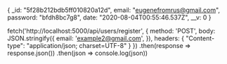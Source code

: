 {
    _id: "5f28b212bdb5ff010820a12d",
    email: "eugenefromrus@gmail.com",
    password: "bfdh8bc7g8",
    date: "2020-08-04T00:55:46.537Z",
    __v: 0
}

fetch('http://localhost:5000/api/users/register', {
    method: 'POST',
    body: JSON.stringify({
      email: 'example2@gmail.com',
    }),
    headers: {
      "Content-type": "application/json; charset=UTF-8"
    }
  })
  .then(response => response.json())
  .then(json => console.log(json))